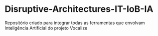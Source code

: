 # Disruptive-Architectures-IT-IoB-IA

Reposítório criado para integrar todas as ferramentas que envolvam Inteligência Artificial do projeto Vocalize


